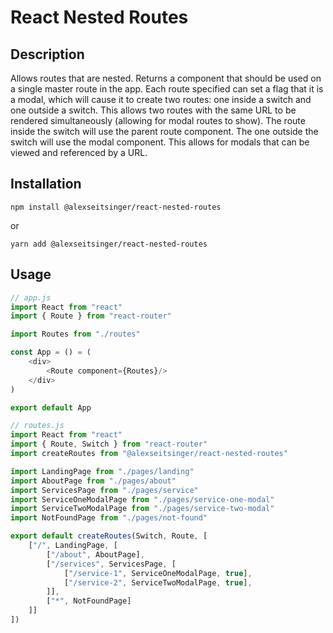 # React Nested Routes

## Description

Allows routes that are nested. Returns a component that should be used on a single master route in the app. Each route specified can set a flag that it is a modal, which will cause it to create two routes: one inside a switch and one outside a switch. This allows two routes with the same URL to be rendered simultaneously (allowing for modal routes to show). The route inside the switch will use the parent route component. The one outside the switch will use the modal component. This allows for modals that can be viewed and referenced by a URL.

## Installation

```npm install @alexseitsinger/react-nested-routes```

or

```yarn add @alexseitsinger/react-nested-routes```

## Usage

```javascript
// app.js
import React from "react"
import { Route } from "react-router"

import Routes from "./routes"

const App = () = (
	<div>
		<Route component={Routes}/>
	</div>
)

export default App
```

```javascript
// routes.js
import React from "react"
import { Route, Switch } from "react-router"
import createRoutes from "@alexseitsinger/react-nested-routes"

import LandingPage from "./pages/landing"
import AboutPage from "./pages/about"
import ServicesPage from "./pages/service"
import ServiceOneModalPage from "./pages/service-one-modal"
import ServiceTwoModalPage from "./pages/service-two-modal"
import NotFoundPage from "./pages/not-found"

export default createRoutes(Switch, Route, [
	["/", LandingPage, [
		["/about", AboutPage],
		["/services", ServicesPage, [
			["/service-1", ServiceOneModalPage, true],
			["/service-2", ServiceTwoModalPage, true],
		]],
		["*", NotFoundPage]
	]]
])
```
